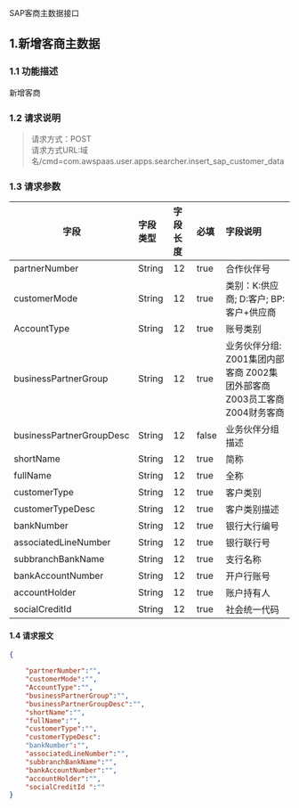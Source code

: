 SAP客商主数据接口
## 1.新增客商主数据
### 1.1 功能描述
新增客商
### 1.2 请求说明
> 请求方式：POST<br>
请求方式URL:域名/cmd=com.awspaas.user.apps.searcher.insert_sap_customer_data
### 1.3 请求参数
字段          | 字段类型  | 字段长度| 必填| 字段说明
--------------|:-----------|:-----------|:-----------|:-----------
partnerNumber| String      |12          | true|      合作伙伴号
customerMode | String      |12          | true|      类别：K:供应商; D:客户; BP:客户+供应商
AccountType  | String      |12          | true|      账号类别
businessPartnerGroup | String      |12  | true|      业务伙伴分组: Z001集团内部客商 Z002集团外部客商 Z003员工客商 Z004财务客商
businessPartnerGroupDesc| String  |12   |false|      业务伙伴分组描述
shortName    | String      |12          | true|    简称  
fullName     | String      |12          | true|       全称  
customerType | String      |12          | true|     客户类别 
customerTypeDesc| String   |12          | true|   客户类别描述    
bankNumber   | String      |12          | true|    银行大行编号 
associatedLineNumber|String|12          | true|      银行联行号
subbranchBankName| String  |12          | true|     支行名称 
bankAccountNumber| String  |12          | true|    开户行账号  
accountHolder| String      |12          | true|     账户持有人
socialCreditId| String     |12          | true|     社会统一代码 
#### 1.4 请求报文
``` json
{

    "partnerNumber":"",
    "customerMode":"",
    "AccountType":"",
    "businessPartnerGroup":"",
    "businessPartnerGroupDesc":"",
    "shortName":"",
    "fullName":"",
    "customerType":"",
    "customerTypeDesc":
    "bankNumber":"",
    "associatedLineNumber":"",
    "subbranchBankName":"",
    "bankAccountNumber":"",
    "accountHolder":"",
    "socialCreditId ":""
}
